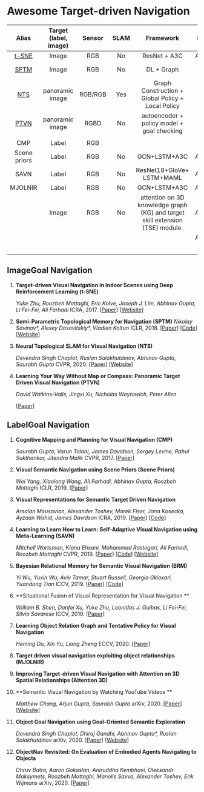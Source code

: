 # Awesome Target-driven Navigation




|      Alias      | Target (label, image) | Sensor  | SLAM |                          Framework                           |  Dataset  |    SR     |    SPL    | Note |
| :-------------: | :-------------------: | :-----: | :--: | :----------------------------------------------------------: | :-------: | :-------: | :-------: | ---- |
| [t-SNE](#t-SNE) |         Image         |   RGB   |  No  |                         ResNet + A3C                         |  AI2THOR  |     -     |     -     |      |
|  [SPTM](#SPTM)  |         Image         |   RGB   |  No  |                          DL + Graph                          | game Doom |     1     |     -     |      |
|   [NTS](#NTS)   |    panoramic image    | RGB/RGB | Yes  |    Graph Construction + Global Policy +<br />Local Policy    |  Gibson   | 0.55/0.63 | 0.38/0.43 |      |
|  [PTVN](#PTVN)  |    panoramic image    |  RGBD   |  No  |       autoencoder + policy  model +<br />goal checking       |   MP3D    |  0.8125   |  0.6614   |      |
|                 |                       |         |      |                                                              |           |           |           |      |
|       CMP       |         Label         |   RGB   |      |                                                              |           |           |           |      |
|  Scene priors   |         Label         |   RGB   |  No  |                         GCN+LSTM+A3C                         |  AI2THOR  |   0.354   |   0.109   |      |
|      SAVN       |         Label         |   RGB   |  No  |                ResNet18+GloVe+<br />LSTM+MAML                |  AI2THOR  |   0.357   |   0.093   |      |
|     MJOLNIR     |         Label         |   RGB   |  No  |                         GCN+LSTM+A3C                         |  AI2THOR  |   0.653   |   0.21    |      |
|                 |         Image         |   RGB   |  No  | attention on 3D knowledge graph  (KG) and target skill extension (TSE) module. |  AI2THOR  |   0.419   |   0.072   |      |
|                 |                       |         |      |                                                              |  AI2THOR  |   0.607   |   0.386   |      |
|                 |                       |         |      |                                                              |           |           |           |      |
|                 |                       |         |      |                                                              |           |           |           |      |
|                 |                       |         |      |                                                              |           |           |           |      |
|                 |                       |         |      |                                                              |           |           |           |      |
|                 |                       |         |      |                                                              |           |           |           |      |



## ImageGoal Navigation

1. **Target-driven Visual Navigation in Indoor Scenes using Deep Reinforcement Learning (<a id='t-SNE'>t-SNE</a>)**

   *Yuke Zhu, Roozbeh Mottaghi, Eric Kolve, Joseph J. Lim, Abhinav Gupta, Li Fei-Fei, Ali Farhadi*
   ICRA, 2017. [[Paper\]](https://arxiv.org/abs/1609.05143) [[Website\]](https://prior.allenai.org/projects/target-driven-visual-navigation)

2. **Semi-Parametric Topological Memory for Navigation (<a id='SPTM'>SPTM</a>)**
   *Nikolay Savinov\*, Alexey Dosovitskiy\*, Vladlen Koltun*
   ICLR, 2018. [[Paper\]](https://arxiv.org/pdf/1803.00653.pdf) [[Code\]](https://github.com/nsavinov/SPTM) [[Website\]](https://sites.google.com/view/SPTM)

3. **Neural Topological SLAM for Visual Navigation (<a id='NTS'>NTS</a>)**

   *Devendra Singh Chaplot, Ruslan Salakhutdinov, Abhinav Gupta, Saurabh Gupta*
   CVPR, 2020. [[Paper\]](https://arxiv.org/pdf/2005.12256.pdf) [[Website\]](https://devendrachaplot.github.io/projects/Neural-Topological-SLAM)

4. **Learning Your Way Without Map or Compass: Panoramic Target  Driven Visual Navigation (<a id='PTVN'>PTVN</a>)**

   *David Watkins-Valls, Jingxi Xu, Nicholas Waytowich, Peter Allen*

   \[[Paper](https://arxiv.org/pdf/1909.09295.pdf)\] 



## LabelGoal Navigation

1. **Cognitive Mapping and Planning for Visual Navigation (CMP)** 

   *Saurabh Gupta, Varun Tolani, James Davidson, Sergey Levine, Rahul Sukthankar, Jitendra Malik* 
   CVPR, 2017. [[Paper\]](https://arxiv.org/abs/1702.03920)

2. **Visual Semantic Navigation using Scene Priors (Scene Priors)**

   *Wei Yang, Xiaolong Wang, Ali Farhadi, Abhinav Gupta, Roozbeh Mottaghi* 
   ICLR, 2019. [[Paper\]](https://arxiv.org/abs/1810.06543)

3. **Visual Representations for Semantic Target Driven Navigation**

   *Arsalan Mousavian, Alexander Toshev, Marek Fiser, Jana Kosecka, Ayzaan Wahid, James Davidson* 
   ICRA, 2019. [[Paper\]](https://arxiv.org/pdf/1805.06066.pdf) [[Code\]](https://github.com/arsalan-mousavian/Navigation)

4. **Learning to Learn How to Learn: Self-Adaptive Visual Navigation using Meta-Learning (SAVN)**

   *Mitchell Wortsman, Kiana Ehsani, Mohammad Rastegari, Ali Farhadi, Roozbeh Mottaghi* 
   CVPR, 2019. [[Paper\]](https://arxiv.org/abs/1812.00971) [[Code\]](https://github.com/allenai/savn) [[Website\]](https://prior.allenai.org/projects/savn)

5. **Bayesian Relational Memory for Semantic Visual Navigation (BRM)**

   *Yi Wu, Yuxin Wu, Aviv Tamar, Stuart Russell, Georgia Gkioxari, Yuandong Tian* 
   ICCV, 2019. [[Paper\]](https://arxiv.org/abs/1909.04306) [[Code\]](https://github.com/jxwuyi/HouseNavAgent)

6. **Situational Fusion of Visual Representation for Visual Navigation **

   *William B. Shen, Danfei Xu, Yuke Zhu, Leonidas J. Guibas, Li Fei-Fei, Silvio Savarese* 
   ICCV, 2019. [[Paper\]](https://arxiv.org/abs/1908.09073)

7. **Learning Object Relation Graph and Tentative Policy for Visual Navigation**

   *Heming Du, Xin Yu, Liang Zheng* 
   ECCV, 2020. [[Paper\]](https://arxiv.org/abs/2007.11018)

8. **Target driven visual navigation exploiting object relationships (MJOLNIR)** 

9. **Improving Target-driven Visual Navigation with Attention on 3D Spatial Relationships (Attention 3D)**

10. **Semantic Visual Navigation by Watching YouTube Videos **

    *Matthew Chang, Arjun Gupta, Saurabh Gupta* 
    arXiv, 2020. [[Paper\]](https://arxiv.org/pdf/2006.10034.pdf) [[Website\]](https://matthewchang.github.io/value-learning-from-videos/)

11. **Object Goal Navigation using Goal-Oriented Semantic Exploration**

    *Devendra Singh Chaplot, Dhiraj Gandhi, Abhinav Gupta\*, Ruslan Salakhutdinov*
    arXiv, 2020. [[Paper\]](https://arxiv.org/pdf/2007.00643.pdf) [[Website\]](https://devendrachaplot.github.io/projects/semantic-exploration)

12. **ObjectNav Revisited: On Evaluation of Embodied Agents Navigating to Objects**

    *Dhruv Batra, Aaron Gokaslan, Aniruddha Kembhavi, Oleksandr Maksymets, Roozbeh Mottaghi, Manolis Savva, Alexander Toshev, Erik Wijmans* 
    arXiv, 2020. [[Paper\]](https://arxiv.org/abs/2006.13171)

